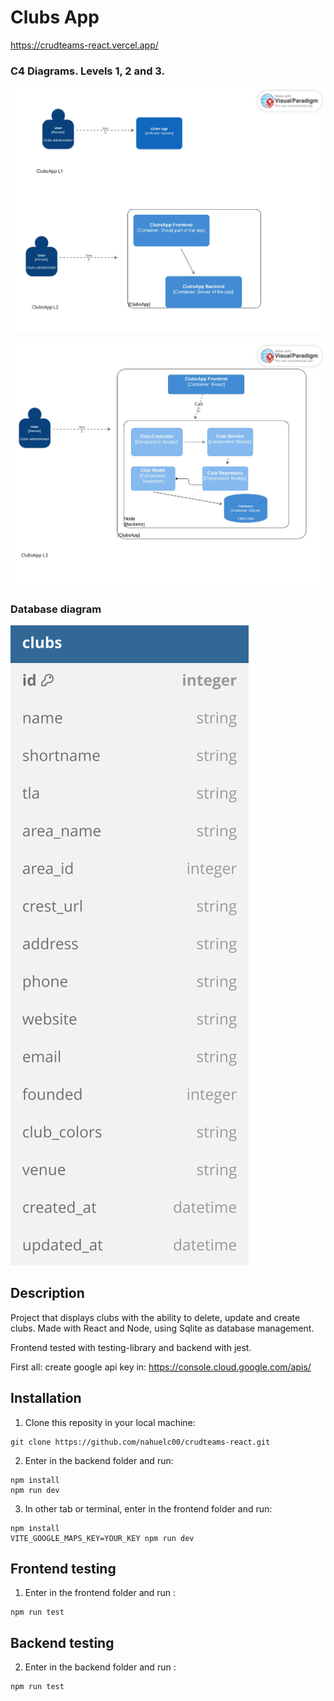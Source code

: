 # Clubs App
https://crudteams-react.vercel.app/

### C4 Diagrams. Levels 1, 2 and 3.

![](./C4-DIAGRAM_L1-L2.jpg)

![](./C4-DIAGRAM_L3.jpg)

### Database diagram

![](./DIAGRAM_DB.svg)

## Description

Project that displays clubs with the ability to delete, update and create clubs.
Made with React and Node, using Sqlite as database management.

Frontend tested with testing-library and backend with jest.

First all: create google api key in: https://console.cloud.google.com/apis/

## Installation

1. Clone this reposity in your local machine: 
    
```
git clone https://github.com/nahuelc00/crudteams-react.git
```

2. Enter in the backend folder and run:

```
npm install
npm run dev
```  

3. In other tab or terminal, enter in the frontend folder and run:

```
npm install
VITE_GOOGLE_MAPS_KEY=YOUR_KEY npm run dev
```  

## Frontend testing

1. Enter in the frontend folder and run : 
 ```
npm run test
```  

## Backend testing

2. Enter in the backend folder and run : 
 ```
npm run test
```  

